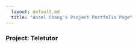 ```yaml
---
  layout: default.md
  title: "Ansel Chong's Project Portfolio Page"
---
```


### Project: Teletutor
